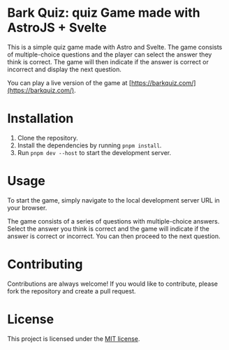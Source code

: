 # Bark Quiz: quiz Game made with AstroJS + Svelte

This is a simple quiz game made with Astro and Svelte. The game consists of multiple-choice questions and the player can select the answer they think is correct. The game will then indicate if the answer is correct or incorrect and display the next question.

You can play a live version of the game at [https://barkquiz.com/](https://barkquiz.com/).

# Installation

1. Clone the repository.
2. Install the dependencies by running `pnpm install`.
3. Run `pnpm dev --host` to start the development server.

# Usage

To start the game, simply navigate to the local development server URL in your browser.

The game consists of a series of questions with multiple-choice answers. Select the answer you think is correct and the game will indicate if the answer is correct or incorrect. You can then proceed to the next question.

# Contributing

Contributions are always welcome! If you would like to contribute, please fork the repository and create a pull request.

# License

This project is licensed under the [MIT license](https://opensource.org/license/mit/).
